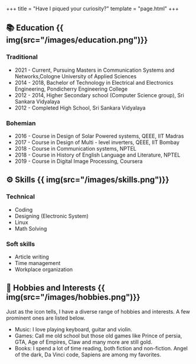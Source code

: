 +++
title = "Have I piqued your curiosity?"
template = "page.html"
+++

## 📚 Education {{ img(src="/images/education.png")}}

### Traditional

- 2021 - Current, Pursuing Masters in Communication Systems and Networks,Cologne University of Applied Sciences
- 2014 - 2018, Bachelor of Technology in Electrical and Electronics Engineering, Pondicherry Engineering College
- 2012 - 2014, Higher Secondary school (Computer Science group), Sri Sankara Vidyalaya
- 2012 - Completed High School, Sri Sankara Vidyalaya

### Bohemian

- 2016 - Course in Design of Solar Powered systems, QEEE, IIT Madras
- 2017 - Course in Design of Multi - level inverters, QEEE, IIT Bombay
- 2018 - Course in Communication systems, NPTEL
- 2018 - Course in History of English Language and Literature, NPTEL
- 2019 - Course in Digital Image Processing, Coursera

## ⚙️ Skills {{ img(src="/images/skills.png")}}

### Technical

- Coding
- Designing (Electronic System)
- Linux
- Math Solving

### Soft skills

- Article writing
- Time management
- Workplace organization

## 🎸 Hobbies and Interests {{ img(src="/images/hobbies.png")}}

Just as the icon tells, I have a diverse range of hobbies and interests. A few prominent ones are listed below.

- Music: I love playing keyboard, guitar and violin.
- Games: Call me old school but those old games like Prince of persia, GTA, Age of Empires, Claw and many more are still gold.
- Books: I spend a lot of time reading, both fiction and non-fiction. Angel of the dark, Da Vinci code, Sapiens are among my favorites.
